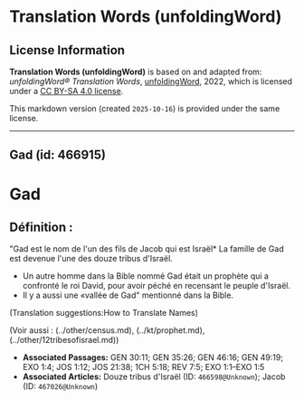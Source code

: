 # Translation Words (unfoldingWord)

## License Information

**Translation Words (unfoldingWord)** is based on and adapted from: _unfoldingWord® Translation Words_, [unfoldingWord](https://unfoldingword.org/utw), 2022, which is licensed under a [CC BY-SA 4.0 license](https://creativecommons.org/licenses/by-sa/4.0/legalcode.en).

This markdown version (created `2025-10-16`) is provided under the same license.



--------------------------------

## Gad (id: 466915)

Gad
===

Définition :
------------

"Gad est le nom de l'un des fils de Jacob qui est Israël\* La famille de Gad est devenue l'une des douze tribus d'Israël.

* Un autre homme dans la Bible nommé Gad était un prophète qui a confronté le roi David, pour avoir péché en recensant le peuple d'Israël.
* Il y a aussi une «vallée de Gad" mentionné dans la Bible.

(Translation suggestions:How to Translate Names)

(Voir aussi : (../other/census.md), (../kt/prophet.md), (../other/12tribesofisrael.md))

* **Associated Passages:** GEN 30:11; GEN 35:26; GEN 46:16; GEN 49:19; EXO 1:4; JOS 1:12; JOS 21:38; 1CH 5:18; REV 7:5; EXO 1:1–EXO 1:5
* **Associated Articles:** Douze tribus d'Israël (ID: `466598@Unknown`); Jacob (ID: `467026@Unknown`)

